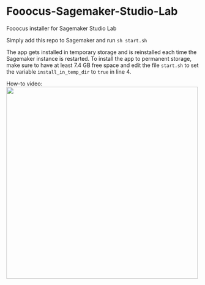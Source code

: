 # Fooocus-Sagemaker-Studio-Lab
Fooocus installer for Sagemaker Studio Lab

Simply add this repo to Sagemaker and run `sh start.sh`

The app gets installed in temporary storage and is reinstalled each time the Sagemaker instance is restarted. To install the app to permanent storage, make sure to have at least 7.4 GB free space and edit the file `start.sh` to set the variable `install_in_temp_dir` to `true` in line 4.

How-to video:  
<a href="https://youtu.be/lzBlCA-QWdA"><img src="https://i3.ytimg.com/vi/lzBlCA-QWdA/maxresdefault.jpg" width=500) /></a>
